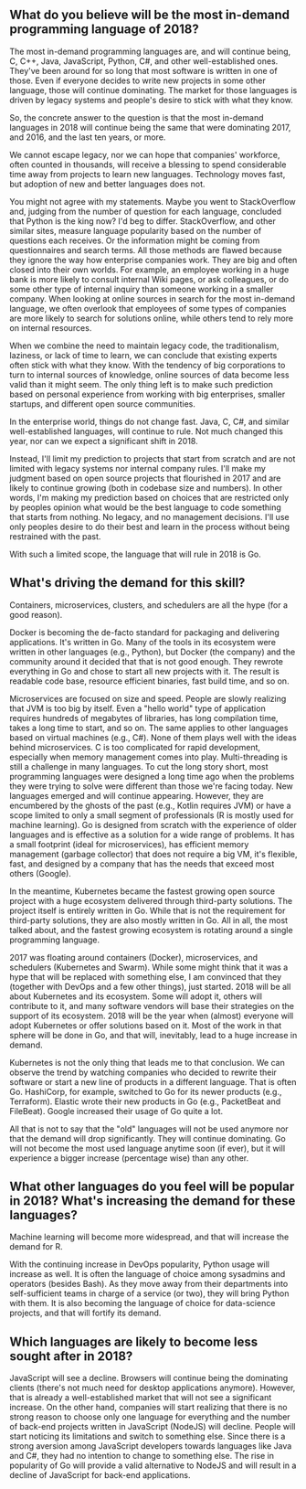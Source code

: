 ## What do you believe will be the most in-demand programming language of 2018?

The most in-demand programming languages are, and will continue being, C, C++, Java, JavaScript, Python, C#, and other well-established ones. They've been around for so long that most software is written in one of those. Even if everyone decides to write new projects in some other language, those will continue dominating. The market for those languages is driven by legacy systems and people's desire to stick with what they know.

So, the concrete answer to the question is that the most in-demand languages in 2018 will continue being the same that were dominating 2017, and 2016, and the last ten years, or more.

We cannot escape legacy, nor we can hope that companies' workforce, often counted in thousands, will receive a blessing to spend considerable time away from projects to learn new languages. Technology moves fast, but adoption of new and better languages does not.

You might not agree with my statements. Maybe you went to StackOverflow and, judging from the number of question for each language, concluded that Python is the king now? I'd beg to differ. StackOverflow, and other similar sites, measure language popularity based on the number of questions each receives. Or the information might be coming from questionnaires and search terms. All those methods are flawed because they ignore the way how enterprise companies work. They are big and often closed into their own worlds. For example, an employee working in a huge bank is more likely to consult internal Wiki pages, or ask colleagues, or do some other type of internal inquiry than someone working in a smaller company. When looking at online sources in search for the most in-demand language, we often overlook that employees of some types of companies are more likely to search for solutions online, while others tend to rely more on internal resources.

When we combine the need to maintain legacy code, the traditionalism, laziness, or lack of time to learn, we can conclude that existing experts often stick with what they know. With the tendency of big corporations to turn to internal sources of knowledge, online sources of data become less valid than it might seem. The only thing left is to make such prediction based on personal experience from working with big enterprises, smaller startups, and different open source communities.

In the enterprise world, things do not change fast. Java, C, C#, and similar well-established languages, will continue to rule. Not much changed this year, nor can we expect a significant shift in 2018.

Instead, I'll limit my prediction to projects that start from scratch and are not limited with legacy systems nor internal company rules. I'll make my judgment based on open source projects that flourished in 2017 and are likely to continue growing (both in codebase size and numbers). In other words, I'm making my prediction based on choices that are restricted only by peoples opinion what would be the best language to code something that starts from nothing. No legacy, and no management decisions. I'll use only peoples desire to do their best and learn in the process without being restrained with the past.

With such a limited scope, the language that will rule in 2018 is Go.

## What's driving the demand for this skill?

Containers, microservices, clusters, and schedulers are all the hype (for a good reason).

Docker is becoming the de-facto standard for packaging and delivering applications. It's written in Go. Many of the tools in its ecosystem were written in other languages (e.g., Python), but Docker (the company) and the community around it decided that that is not good enough. They rewrote everything in Go and chose to start all new projects with it. The result is readable code base, resource efficient binaries, fast build time, and so on.

Microservices are focused on size and speed. People are slowly realizing that JVM is too big by itself. Even a "hello world" type of application requires hundreds of megabytes of libraries, has long compilation time, takes a long time to start, and so on. The same applies to other languages based on virtual machines (e.g., C#). None of them plays well with the ideas behind microservices. C is too complicated for rapid development, especially when memory management comes into play. Multi-threading is still a challenge in many languages. To cut the long story short, most programming languages were designed a long time ago when the problems they were trying to solve were different than those we're facing today. New languages emerged and will continue appearing. However, they are encumbered by the ghosts of the past (e.g., Kotlin requires JVM) or have a scope limited to only a small segment of professionals (R is mostly used for machine learning). Go is designed from scratch with the experience of older languages and is effective as a solution for a wide range of problems. It has a small footprint (ideal for microservices), has efficient memory management (garbage collector) that does not require a big VM, it's flexible, fast, and designed by a company that has the needs that exceed most others (Google).

In the meantime, Kubernetes became the fastest growing open source project with a huge ecosystem delivered through third-party solutions. The project itself is entirely written in Go. While that is not the requirement for third-party solutions, they are also mostly written in Go. All in all, the most talked about, and the fastest growing ecosystem is rotating around a single programming language.

2017 was floating around containers (Docker), microservices, and schedulers (Kubernetes and Swarm). While some might think that it was a hype that will be replaced with something else, I am convinced that they (together with DevOps and a few other things), just started. 2018 will be all about Kubernetes and its ecosystem. Some will adopt it, others will contribute to it, and many software vendors will base their strategies on the support of its ecosystem. 2018 will be the year when (almost) everyone will adopt Kubernetes or offer solutions based on it. Most of the work in that sphere will be done in Go, and that will, inevitably, lead to a huge increase in demand.

Kubernetes is not the only thing that leads me to that conclusion. We can observe the trend by watching companies who decided to rewrite their software or start a new line of products in a different language. That is often Go. HashiCorp, for example, switched to Go for its newer products (e.g., Terraform). Elastic wrote their new products in Go (e.g., PacketBeat and FileBeat). Google increased their usage of Go quite a lot.

All that is not to say that the "old" languages will not be used anymore nor that the demand will drop significantly. They will continue dominating. Go will not become the most used language anytime soon (if ever), but it will experience a bigger increase (percentage wise) than any other.

## What other languages do you feel will be popular in 2018? What's increasing the demand for these languages?

Machine learning will become more widespread, and that will increase the demand for R.

With the continuing increase in DevOps popularity, Python usage will increase as well. It is often the language of choice among sysadmins and operators (besides Bash). As they move away from their departments into self-sufficient teams in charge of a service (or two), they will bring Python with them. It is also becoming the language of choice for data-science projects, and that will fortify its demand.

## Which languages are likely to become less sought after in 2018?

JavaScript will see a decline. Browsers will continue being the dominating clients (there's not much need for desktop applications anymore). However, that is already a well-established market that will not see a significant increase. On the other hand, companies will start realizing that there is no strong reason to choose only one language for everything and the number of back-end projects written in JavaScript (NodeJS) will decline. People will start noticing its limitations and switch to something else. Since there is a strong aversion among JavaScript developers towards languages like Java and C#, they had no intention to change to something else. The rise in popularity of Go will provide a valid alternative to NodeJS and will result in a decline of JavaScript for back-end applications.
